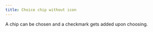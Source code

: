 ```yaml
---
title: Choice chip without icon
---
```


A chip can be chosen and a checkmark gets added upon choosing.
